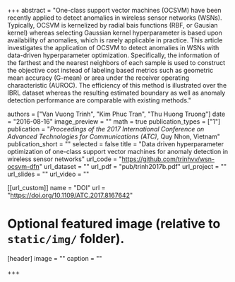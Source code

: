 +++
abstract = "One-class support vector machines (OCSVM) have been recently applied to detect anomalies in wireless sensor networks (WSNs). Typically, OCSVM is kernelized by radial bais functions (RBF, or Gausian kernel) whereas selecting Gaussian kernel hyperparameter is based upon availability of anomalies, which is rarely applicable in practice. This article investigates the application of OCSVM to detect anomalies in WSNs with data-driven hyperparameter optimization. Specifically, the information of the farthest and the nearest neighbors of each sample is used to construct the objective cost instead of labeling based metrics such as geometric mean accuracy (G-mean) or area under the receiver operating characteristic (AUROC). The efficiency of this method is illustrated over the IBRL dataset whereas the resulting estimated boundary as well as anomaly detection performance are comparable with existing methods."

authors = ["Van Vuong Trinh", "Kim Phuc Tran", "Thu Huong Truong"]
date = "2016-08-16"
image_preview = ""
math = true
publication_types = ["1"]
publication = "*Proceedings of the 2017 International Conference on Advanced Technologies for Communications (ATC)*, Quy Nhon, Vietnam"
publication_short = ""
selected = false
title = "Data driven hyperparameter optimization of one-class support vector machines for anomaly detection in wireless sensor networks"
url_code = "https://github.com/trinhvv/wsn-ocsvm-dfn"
url_dataset = ""
url_pdf = "pub/trinh2017b.pdf"
url_project = ""
url_slides = ""
url_video = ""

[[url_custom]]
name = "DOI"
url = "https://doi.org/10.1109/ATC.2017.8167642"

# Optional featured image (relative to `static/img/` folder).
[header]
image = ""
caption = ""

+++

